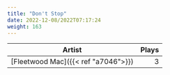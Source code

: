 ```yaml
---
title: "Don't Stop"
date: 2022-12-08/2022T07:17:24
weight: 163
---
```




 Artist | Plays 
----- | -----:
[Fleetwood Mac]({{< ref "a7046">}}) | 3
